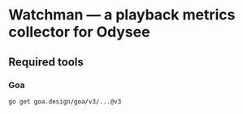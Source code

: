 # Watchman — a playback metrics collector for Odysee

## Required tools

### Goa

```
go get goa.design/goa/v3/...@v3
```
